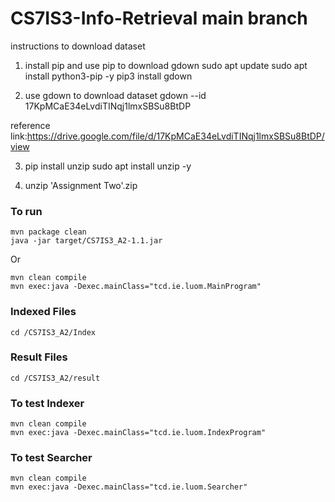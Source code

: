 # CS7IS3-Info-Retrieval main branch
instructions to download dataset

1. install pip and use pip to download gdown
sudo apt update
sudo apt install python3-pip -y
pip3 install gdown

2. use gdown to download dataset
gdown --id 17KpMCaE34eLvdiTINqj1lmxSBSu8BtDP

reference link:https://drive.google.com/file/d/17KpMCaE34eLvdiTINqj1lmxSBSu8BtDP/view

3. pip install unzip
sudo apt install unzip -y

4. unzip 'Assignment Two'.zip

### To run 

```
mvn package clean
java -jar target/CS7IS3_A2-1.1.jar
```

Or 

```
mvn clean compile
mvn exec:java -Dexec.mainClass="tcd.ie.luom.MainProgram"
```

### Indexed Files

```
cd /CS7IS3_A2/Index
```

### Result Files

```
cd /CS7IS3_A2/result
```

### To test Indexer

```
mvn clean compile
mvn exec:java -Dexec.mainClass="tcd.ie.luom.IndexProgram"
```

### To test Searcher

```
mvn clean compile
mvn exec:java -Dexec.mainClass="tcd.ie.luom.Searcher"
```
